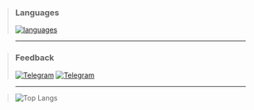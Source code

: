 > ### Languages
> [![languages](https://skillicons.dev/icons?i=c,cpp,rust,python)](https://github.com/reslaid)

> ---

>### Feedback
> [![Telegram](https://img.shields.io/badge/Telegram:-white.svg)](https://t.me/kxrnel32)
>[![Telegram](https://img.icons8.com/fluency/20/000000/telegram-app.png)](https://t.me/kxrnel32)

> ---

> ![Top Langs](https://github-readme-stats.vercel.app/api/top-langs/?username=reslaid&show_icons=true&theme=darcula&border_radius=35&hide_border=true&hide_title=true&hide_progress=false&langs_count=3) 
